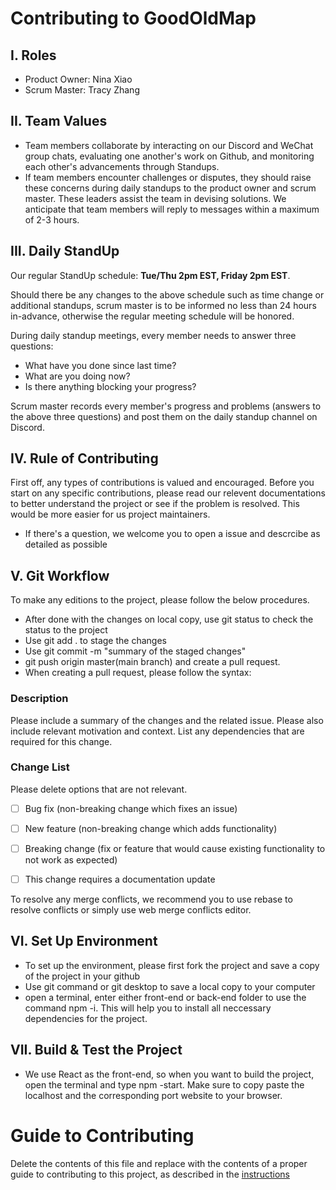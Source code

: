 # Contributing to GoodOldMap
## I. Roles
   - Product Owner: Nina Xiao
   - Scrum Master: Tracy Zhang

## II. Team Values
  - Team members collaborate by interacting on our Discord and WeChat group chats, evaluating one another's work on Github, and monitoring each other's advancements through Standups.
  - If team members encounter challenges or disputes, they should raise these concerns during daily standups to the product owner and scrum master. These leaders assist the team in devising solutions. We anticipate that team members will reply to messages within a maximum of 2-3 hours.

## III. Daily StandUp
  Our regular StandUp schedule: **Tue/Thu 2pm EST, Friday 2pm EST**. 

  Should there be any changes to the above schedule such as time change or additional standups, scrum master is to be informed no less than 24 hours in-advance, otherwise the regular meeting schedule will be honored.

   During daily standup meetings, every member needs to answer three questions:
   - What have you done since last time?
   - What are you doing now?
   - Is there anything blocking your progress?
     
Scrum master records every member's progress and problems (answers to the above three questions) and post them on the daily standup channel on Discord.
        
## IV. Rule of Contributing

First off, any types of contributions is valued and encouraged. Before you start on any specific contributions, please read our relevent documentations to better understand the project or see if the problem is resolved. This would be more easier for us project maintainers. 
   - If there's a question, we welcome you to open a issue and descrcibe as detailed as possible 

## V. Git Workflow

To make any editions to the project, please follow the below procedures.
   - After done with the changes on local copy, use git status to check the status to the project
   - Use git add . to stage the changes
   - Use git commit -m "summary of the staged changes"
   - git push origin master(main branch) and create a pull request.
   - When creating a pull request, please follow the syntax:

### Description

Please include a summary of the changes and the related issue. 
Please also include relevant motivation and context.
List any dependencies that are required for this change.

### Change List

Please delete options that are not relevant.

- [ ] Bug fix (non-breaking change which fixes an issue)
- [ ] New feature (non-breaking change which adds functionality)
- [ ] Breaking change (fix or feature that would cause existing functionality to not work as expected)
- [ ] This change requires a documentation update


To resolve any merge conflicts, we recommend you to use rebase to resolve conflicts or simply use web merge conflicts editor.


## VI. Set Up Environment
   - To set up the environment, please first fork the project and save a copy of the project in your github
   - Use git command or git desktop to save a local copy to your computer
   - open a terminal, enter either front-end or back-end folder to use the command npm -i. This will help you to install all neccessary dependencies for the project.

## VII. Build & Test the Project
   - We use React as the front-end, so when you want to build the project, open the terminal and type npm -start. Make sure to copy paste the localhost and the corresponding port website to your browser. 


# Guide to Contributing
Delete the contents of this file and replace with the contents of a proper guide to contributing to this project, as described in the [instructions](./instructions.md)

